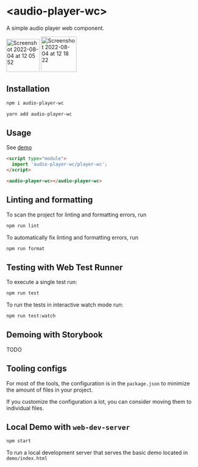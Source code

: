 # \<audio-player-wc>

A simple audio player web component.

<img width="87" alt="Screenshot 2022-08-04 at 12 05 52" src="https://user-images.githubusercontent.com/2929988/182858609-dabb3754-e777-478c-94e5-e9917172a0bf.png">
<img width="93" alt="Screenshot 2022-08-04 at 12 18 22" src="https://user-images.githubusercontent.com/2929988/182858653-581268fd-303a-4758-866b-75a84ad6c378.png">


## Installation

```bash
npm i audio-player-wc

yarn add audio-player-wc
```

## Usage
See [demo](https://github.com/ah3nry/simple-audio-player-wc/blob/main/demo/index.html)

```html
<script type="module">
  import 'audio-player-wc/player-wc';
</script>

<audio-player-wc></audio-player-wc>
```

## Linting and formatting

To scan the project for linting and formatting errors, run

```bash
npm run lint
```

To automatically fix linting and formatting errors, run

```bash
npm run format
```

## Testing with Web Test Runner

To execute a single test run:

```bash
npm run test
```

To run the tests in interactive watch mode run:

```bash
npm run test:watch
```

## Demoing with Storybook

TODO


## Tooling configs

For most of the tools, the configuration is in the `package.json` to minimize the amount of files in your project.

If you customize the configuration a lot, you can consider moving them to individual files.

## Local Demo with `web-dev-server`

```bash
npm start
```

To run a local development server that serves the basic demo located in `demo/index.html`
